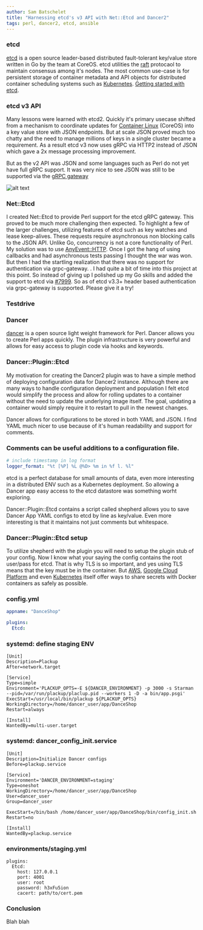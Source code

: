 ```yaml
---
author: Sam Batschelet 
title: "Harnessing etcd's v3 API with Net::Etcd and Dancer2"
tags: perl, dancer2, etcd, ansible
---
```


### etcd

[etcd](https://github.com/coreos/etcd) is a open source leader-based distributed fault-tolerant key/value store written in Go by the team at CoreOS. etcd utilities the [raft](https://raft.github.io/) protocaol to maintain consensus among it's nodes. The most common use-case is for persistent storage of container metadata and API objects for distributed container scheduling systems such as [Kubernetes](https://kubernetes.io/). [Getting started with etcd](https://github.com/coreos/etcd/blob/master/Documentation/dev-guide/local_cluster.md).

### etcd v3 API
Many lessons were learned with etcd2. Quickly it's primary usecase shifted from a mechanism to coordinate updates for [Container Linux](https://coreos.com/why/#distro) (CoreOS) into a key value store with JSON endpoints. But at scale JSON proved much too chatty and the need to manage millions of keys in a single cluster became a requirement. As a result etcd v3 now uses gRPC via HTTP2 instead of JSON which gave a 2x message processing improvement.

But as the v2 API was JSON and some languages such as Perl do not yet have full gRPC support. It was very nice to see JSON was still to be supported via the [gRPC gateway](https://github.com/grpc-ecosystem/grpc-gateway)

![alt text](https://raw.githubusercontent.com/hexfusion/end-point-blog/master/2017/11/29/dancer2-etcd-support-via-grpc-gateway/grpc-gateway.png?raw=true "gRPC Gateway")

### Net::Etcd
I created Net::Etcd to provide Perl support for the etcd gRPC gateway. This proved to be much more challenging then expected. To highlight a few of the larger challenges, utilizing features of etcd such as key watches and lease keep-alives. These requests require asynchronous non blocking calls to the JSON API. Unlike Go, concurrency is not a core functionality of Perl. My solution was to use [AnyEvent::HTTP](https://metacpan.org/pod/AnyEvent::HTTP). Once I got the hang of using callbacks and had asynchronous tests passing I thought the war was won.
But then I had the startling realization that there was no support for authentication via grpc-gateway. <mike-drop>. I had quite a bit of time into this project at this point. So instead of giving up I polished up my Go skills and added the support to etcd via [#7999](https://github.com/coreos/etcd/pull/7999). So as of etcd v3.3+ header based authentication via grpc-gateway is supported. Please give it a try!

### Testdrive



### Dancer

[dancer](https://github.com/PerlDancer/Dancer2) is a open source light weight framework for Perl. Dancer allows you to create Perl apps quickly. The plugin infrastructure is very powerful and allows for easy access to plugin code via hooks and keywords.


### Dancer::Plugin::Etcd

My motivation for creating the Dancer2 plugin was to have a simple method of deploying configuration data for Dancer2 instance. Although there are many ways to handle configuration deployment and population I felt etcd would simplify the process and allow for rolling updates to a container without the need to update the underlying image itself. The goal, updating a container would simply require it to restart to pull in the newest changes.

Dancer allows for configurations to be stored in both YAML and JSON. I find YAML much nicer to use because of it's human readability and support for comments.

### Comments can be useful additions to a configuration file.

```yaml
# include timestamp in log format
logger_format: "%t [%P] %L @%D> %m in %f l. %l" 
```

etcd is a perfect database for small amounts of data, even more interesting in a distributed ENV such as a Kubernetes deployment. So allowing a Dancer app easy access to the etcd datastore was something worht exploring.

Dancer::Plugin::Etcd contains a script called shepherd allows you to save Dancer App YAML configs to etcd by line as key/value. Even more interesting is that it maintains not just comments but whitespace.


### Dancer::Plugin::Etcd setup

To utilize shepherd with the plugin you will need to setup the plugin stub of your config. Now I know what your saying the config contains the root user/pass for etcd. That is why TLS is so important, and yes using TLS means that the key must be in the container. But [AWS](https://aws.amazon.com/blogs/security/how-to-manage-secrets-for-amazon-ec2-container-service-based-applications-by-using-amazon-s3-and-docker/), [Google Cloud Platform](https://cloud.google.com/kms/docs/store-secrets) and even [Kubernetes](https://kubernetes.io/docs/concepts/configuration/secret/) itself offer ways to share secrets with Docker containers as safely as possible.


### config.yml

```yaml
appname: "DanceShop"

plugins:
  Etcd:
```

### systemd: define staging ENV
```
[Unit]
Description=Plackup
After=network.target

[Service]
Type=simple
Environment='PLACKUP_OPTS=-E ${DANCER_ENVIRONMENT} -p 3000 -s Starman --pid=/var/run/plackup/placlup.pid --workers 1 -D -a bin/app.psgi'
ExecStart=/usr/local/bin/plackup ${PLACKUP_OPTS}
WorkingDirectory=/home/dancer_user/app/DanceShop
Restart=always

[Install]
WantedBy=multi-user.target

```

### systemd: dancer_config_init.service
```
[Unit]
Description=Initialize Dancer configs
Before=plackup.service

[Service]
Environment='DANCER_ENVIRONMENT=staging'
Type=oneshot
WorkingDirectory=/home/dancer_user/app/DanceShop
User=dancer_user
Group=dancer_user

ExecStart=/bin/bash /home/dancer_user/app/DanceShop/bin/config_init.sh
Restart=no

[Install]
WantedBy=plackup.service
```

### environments/staging.yml

```
plugins:
  Etcd:
    host: 127.0.0.1
    port: 4001
    user: root
    password: h3xFu5ion
    cacert: path/to/cert.pem

```



### Conclusion
Blah blah
